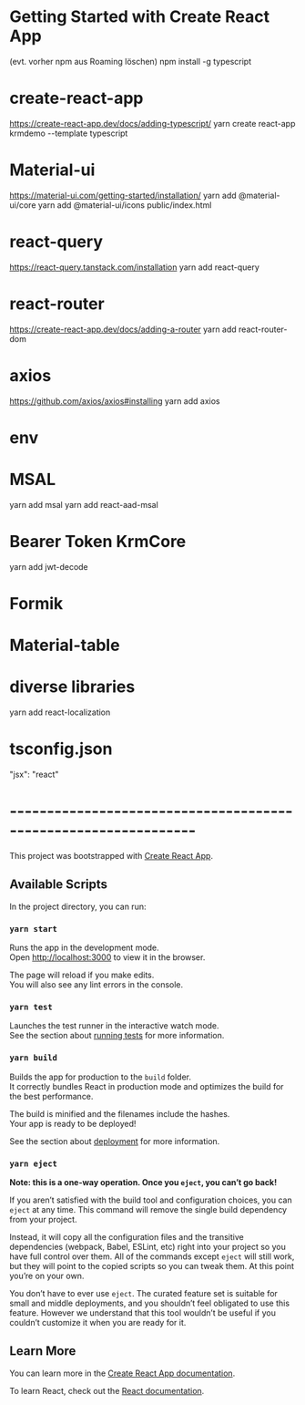 # Getting Started with Create React App

(evt. vorher npm aus Roaming löschen)
npm install -g typescript

# create-react-app

https://create-react-app.dev/docs/adding-typescript/
yarn create react-app krmdemo --template typescript

# Material-ui

https://material-ui.com/getting-started/installation/
yarn add @material-ui/core
yarn add @material-ui/icons
public/index.html

<link rel="stylesheet" href="https://fonts.googleapis.com/css?family=Roboto:300,400,500,700&display=swap" />
<link rel="stylesheet" href="https://fonts.googleapis.com/icon?family=Material+Icons" />

# react-query

https://react-query.tanstack.com/installation
yarn add react-query

# react-router

https://create-react-app.dev/docs/adding-a-router
yarn add react-router-dom

# axios

https://github.com/axios/axios#installing
yarn add axios

# env

# MSAL

yarn add msal
yarn add react-aad-msal

# Bearer Token KrmCore

yarn add jwt-decode

# Formik

# Material-table

# diverse libraries

yarn add react-localization

# tsconfig.json

"jsx": "react"

# ---------------------------------------------------------------

This project was bootstrapped with [Create React App](https://github.com/facebook/create-react-app).

## Available Scripts

In the project directory, you can run:

### `yarn start`

Runs the app in the development mode.\
Open [http://localhost:3000](http://localhost:3000) to view it in the browser.

The page will reload if you make edits.\
You will also see any lint errors in the console.

### `yarn test`

Launches the test runner in the interactive watch mode.\
See the section about [running tests](https://facebook.github.io/create-react-app/docs/running-tests) for more information.

### `yarn build`

Builds the app for production to the `build` folder.\
It correctly bundles React in production mode and optimizes the build for the best performance.

The build is minified and the filenames include the hashes.\
Your app is ready to be deployed!

See the section about [deployment](https://facebook.github.io/create-react-app/docs/deployment) for more information.

### `yarn eject`

**Note: this is a one-way operation. Once you `eject`, you can’t go back!**

If you aren’t satisfied with the build tool and configuration choices, you can `eject` at any time. This command will remove the single build dependency from your project.

Instead, it will copy all the configuration files and the transitive dependencies (webpack, Babel, ESLint, etc) right into your project so you have full control over them. All of the commands except `eject` will still work, but they will point to the copied scripts so you can tweak them. At this point you’re on your own.

You don’t have to ever use `eject`. The curated feature set is suitable for small and middle deployments, and you shouldn’t feel obligated to use this feature. However we understand that this tool wouldn’t be useful if you couldn’t customize it when you are ready for it.

## Learn More

You can learn more in the [Create React App documentation](https://facebook.github.io/create-react-app/docs/getting-started).

To learn React, check out the [React documentation](https://reactjs.org/).

